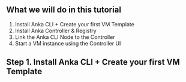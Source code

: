 ## What we will do in this tutorial
1. Install Anka CLI + Create your first VM Template
2. Install Anka Controller & Registry
3. Link the Anka CLI Node to the Controller
4. Start a VM instance using the Controller UI

## Step 1. Install Anka CLI + Create your first VM Template